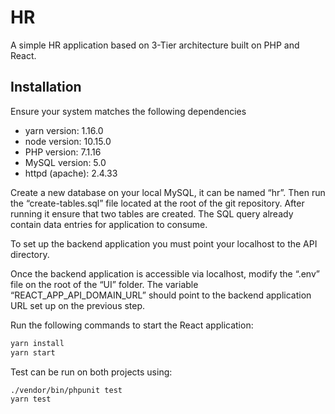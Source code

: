 # HR

A simple HR application based on 3-Tier architecture built on PHP and React. 

## Installation

Ensure your system matches the following dependencies
- yarn version: 1.16.0
- node version: 10.15.0
- PHP version: 7.1.16
- MySQL version: 5.0
- httpd (apache): 2.4.33

Create a new database on your local MySQL, it can be named “hr”. Then run the “create-tables.sql” file located at the root of the git repository. After running it ensure that two tables are created. The SQL query already contain data entries for application to consume.

To set up the backend application you must point your localhost to the API directory.

Once the backend application is accessible via localhost, modify the “.env” file on the root of the “UI” folder. The variable “REACT_APP_API_DOMAIN_URL” should point to the backend application URL set up on the previous step.

Run the following commands to start the React application:
```bash
yarn install
yarn start
```

Test can be run on both projects using:
```bash
./vendor/bin/phpunit test
yarn test
```